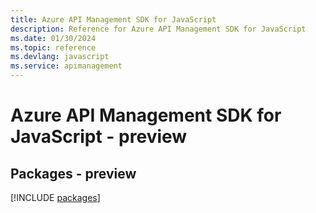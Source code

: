 ```yaml
---
title: Azure API Management SDK for JavaScript
description: Reference for Azure API Management SDK for JavaScript
ms.date: 01/30/2024
ms.topic: reference
ms.devlang: javascript
ms.service: apimanagement
---
```

# Azure API Management SDK for JavaScript - preview
## Packages - preview
[!INCLUDE [packages](api-management-index.md)]